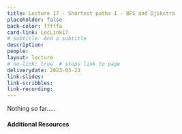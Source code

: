 ```yaml
---
title: Lecture 17 - Shortest paths I - BFS and Djikstra
placeholder: false
back-color: fffffa
card-link: LecLink17
# subtitle: And a subtitle
description:
people:
layout: lecture
# no-link: true  # stops link to page 
deliverydate: 2023-03-23
link-slides:
link-scribbles:
link-recording:
---
```


Nothing so far.....

<h4>Additional Resources</h4>








